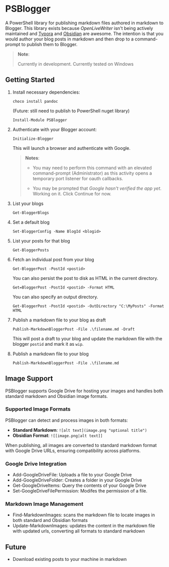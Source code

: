 # PSBlogger

A PowerShell library for publishing markdown files authored in markdown to Blogger. This library exists because _OpenLiveWriter_ isn't being actively maintained and [Typora](https://typora.io) and [Obsidian](https://obsidian.md) are awesome. The intention is that you would author your blog posts in markdown and then drop to a command-prompt to publish them to Blogger.

> **Note**:
>
> Currently in development. Currently tested on Windows

## Getting Started

1. Install necessary dependencies:

   ```
   choco install pandoc
   ```

   (Future: still need to publish to PowerShell nuget library)
   ```
   Install-Module PSBlogger
   ```

1. Authenticate with your Blogger account:

   ```
   Initialize-Blogger
   ```

   This will launch a browser and authenticate with Google.

   > **Notes**:
   >
   > - You may need to perform this command with an elevated command-prompt (Administrator) as this
   >   activity opens a temporary port listener for oauth callbacks.
   >
   > - You may be prompted that _Google hasn't verified the app yet_. Working on it. Click Continue for now.

1. List your blogs

   ```
   Get-BloggerBlogs
   ```
   
1. Set a default blog

   ```
   Set-BloggerConfig -Name BlogId <blogid>
   ```

1. List your posts for that blog

   ```
   Get-BloggerPosts
   ```

1. Fetch an individual post from your blog

   ```
   Get-BloggerPost -PostId <postid>
   ```
   
   You can also persist the post to disk as HTML in the current directory.

   ```
   Get=BloggerPost -PostId <postid> -Format HTML
   ```
   
   You can also specify an output directory.

   ```
   Get-BloggerPost -PostId <postid> -OutDirectory "C:\MyPosts" -Format HTML
   ```

1. Publish a markdown file to your blog as draft

   ```
   Publish-MarkdownBloggerPost -File .\filename.md -Draft
   ```

   This will post a draft to your blog and update the markdown file with the blogger `postid` and mark it as `wip`.

1. Publish a markdown file to your blog

   ```
   Publish-MarkdownBloggerPost -File .\filename.md
   ```

## Image Support

PSBlogger supports Google Drive for hosting your images and handles both standard markdown and Obsidian image formats.

### Supported Image Formats

PSBlogger can detect and process images in both formats:

- **Standard Markdown**: `![alt text](image.png "optional title")`
- **Obsidian Format**: `![[image.png|alt text]]`

When publishing, all images are converted to standard markdown format with Google Drive URLs, ensuring compatibility across platforms.

### Google Drive Integration

- Add-GoogleDriveFile: Uploads a file to your Google Drive
- Add-GoogleDriveFolder: Creates a folder in your Google Drive
- Get-GoogleDriveItems: Query the contents of your Google Drive
- Set-GoogleDriveFilePermission: Modifes the permission of a file.

### Markdown Image Management

- Find-MarkdownImages: scans the markdown file to locate images in both standard and Obsidian formats
- Update-MarkdownImages: updates the content in the markdown file with updated urls, converting all formats to standard markdown

## Future

- Download existing posts to your machine in markdown
